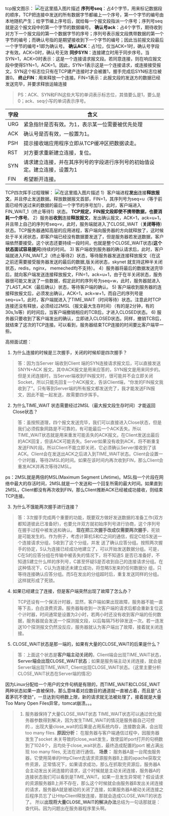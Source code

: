 ﻿tcp报文图示：
![在这里插入图片描述](https://img-blog.csdnimg.cn/20210401205322358.png?x-oss-process=image/watermark,type_ZmFuZ3poZW5naGVpdGk,shadow_10,text_aHR0cHM6Ly9ibG9nLmNzZG4ubmV0L3FxXzM5NDg2MDI3,size_16,color_FFFFFF,t_70)
 **序列号seq**：占4个字节，用来标记数据段的顺序，TCP把连接中发送的所有数据字节都编上一个序号，第一个字节的编号由本地随机产生；给字节编上序号后，就给每一个报文段指派一个序号；序列号seq就是这个报文段中的第一个字节的数据编号。
**确认号ack**：占4个字节，期待收到对方下一个报文段的第一个数据字节的序号；序列号表示报文段携带数据的第一个字节的编号；而确认号指的是期望接收到下一个字节的编号；因此当前报文段最后一个字节的编号+1即为确认号。
**确认ACK**：占1位，仅当ACK=1时，确认号字段才有效。ACK=0时，确认号无效
**同步SYN**：连接建立时用于同步序号。当SYN=1，ACK=0时表示：这是一个连接请求报文段。若同意连接，则在响应报文段中使得SYN=1，ACK=1。因此，SYN=1表示这是一个连接请求，或连接接受报文。SYN这个标志位只有在TCP建产连接时才会被置1，握手完成后SYN标志位被置0。
**终止FIN**：用来释放一个连接。FIN=1表示：此报文段的发送方的数据已经发送完毕，并要求释放运输连接
>PS：ACK、SYN和FIN这些大写的单词表示标志位，其值要么是1，要么是0；ack、seq小写的单词表示序号。

| 字段 |	含义 |
| --- | ---|
| URG |	紧急指针是否有效。为1，表示某一位需要被优先处理
|ACK|	确认号是否有效，一般置为1。
PSH	|提示接收端应用程序立即从TCP缓冲区把数据读走。
RST|	对方要求重新建立连接，复位。
SYN	|请求建立连接，并在其序列号的字段进行序列号的初始值设定。建立连接，设置为1
FIN |   	希望断开连接。




TCP四次挥手过程理解：
![在这里插入图片描述](https://img-blog.csdnimg.cn/20210401164438402.png?x-oss-process=image,type_ZmFuZ3poZW5naGVpdGk,shadow_10,text_aHR0cHM6Ly9ibG9nLmNzZG4ubmV0L3FxXzM5NDg2MDI3,size_16,color_FFFFFF,t_70)
1）客户端进程**发出**连接**释放报文**，并且停止发送数据。释放数据报文首部，FIN=1，其序列号为seq=u（等于前面已经传送过来的数据的最后一个字节的序号加1），此时，客户端进入FIN_WAIT_1（终止等待1）状态。 **TCP规定，FIN报文段即使不携带数据，也要消耗一个序号**。
2）服务器**收到**连接**释放报文**，发出确认报文，ACK=1，ack=u+1，并且带上自己的序列号seq=v，此时，服务端就进入了CLOSE_WAIT（**关闭等待**）状态。TCP服务器通知高层的应用进程，客户端向服务器的方向就释放了，这时候处于半关闭状态，即客户端已经没有数据要发送了，但是服务器若发送数据，客户端依然要接受。这个状态还要持续一段时间，也就是整个CLOSE_WAIT状态(**这个状态面试容易提问**)持续的时间。
3) 客户端收到服务器的确认请求后，此时，客户端就进入FIN_WAIT_2（终止等待2）状态，等待服务器发送连接释放报文（在这之前还需要接受服务器发送的最后的数据,版关闭状态，skynet 就支持这种半关闭状态，redis，nginx， memeched均不支持）。
4）服务器将最后的数据发送完毕后，就向客户端发送连接释放报文，FIN=1，ack=u+1，由于在半关闭状态，服务器很可能又发送了一些数据，假定此时的序列号为seq=w，此时，服务器就进入了LAST_ACK（最后确认）状态，等待客户端的确认。
5) 客户端收到服务器的连接释放报文后，必须发出确认，ACK=1，ack=w+1，而自己的序列号是seq=u+1，此时，客户端就进入了TIME_WAIT（时间等待）状态。注意此时TCP连接还没有释放，必须经过2MSL（报文最大生存时间）（有的是2分钟，有的30s,1s等）的时间后，当客户端撤销相应的TCB后，才进入CLOSED状态。
6) 服务器只要收到了客户端发出的确认，立即进入CLOSED状态。同样，撤销TCB后，就结束了这次的TCP连接。可以看到，服务器结束TCP连接的时间要比客户端早一些。

高频面试题：
1. 为什么连接的时候是三次握手，关闭的时候却是四次握手？

>答：因为当Server 端收到Client 端的SYN连接请求报文后，可以直接发送SNYN+ACK
>报文。其中ACK报文是用来应答的，SYN报文是用来同步的。但是关闭连接时，当Server端收到FIN报文时，很可能并不会立即关闭Socket，所以只能先回复一个ACK报文，告诉Client端，“你发的FIN报文我收到了”。只有等到Server端的所有报文都发送完了，我才能发送FIN报文，因此不能一起发送，故需要四步挥手。

2. 为什么TIME_WAIT 状态需要经过2MSL（最大报文段生存时间）才能返回Close状态？
> 答：虽按照道理，四个报文发送完毕，我们可以直接进入Close状态，但是我们必须假象网路是不可靠的，有可能最后一个ACK丢失。所以TIME_WAIT状态就是用来重发可能丢失的ACK报文。在Client发送出最后的ACK回复，但该ACK可能丢失。Server如果没有收到ACK，将不断重复发送FIN片段。所以Client不能立即关闭，它必须确认Server接收到了该ACK。Client会在发送出ACK之后进入到TIME_WAIT状态。Client会设置一个计时器，等待2MSL的时间。如果在该时间内再次收到FIN，那么Client会重发ACK并再次等待2MSL。

ps：2MSL就是两倍的MSL(Maximum Segment Lifetime)。MSL指一个片段在网络中最大的存活时间，2MSL就是一个发送和一个回复所需的最大时间。如果直到2MSL，Client都没有再次收到FIN，那么Client推断ACK已经被成功接收，则结束TCP连接。

3. 为什么不饿能两次握手进行连接？
>答：3次握手完成两个重要的功能，既要双方做好发送数据的准备工作(双方都知道彼此已准备好)，也要允许双方就初始序列号进行协商，这个序列号在握手过程中被发送和确认。
**现在把三次握手改成仅需要两次握手**，死锁是可能发生的。作为例子，考虑计算机S和C之间的通信，假定C给S发送一个连接请求分组，S收到了这个分组，并发 送了确认应答分组。按照两次握手的协定，S认为连接已经成功地建立了，可以开始发送数据分组。可是，C在S的应答分组在传输中被丢失的情况下，将不知道S 是否已准备好，不知道S建立什么样的序列号，C甚至怀疑S是否收到自己的连接请求分组。在这种情况下，C认为连接还未建立成功，将忽略S发来的任何数据分 组，只等待连接确认应答分组。而S在发出的分组超时后，重复发送同样的分组。这样就形成了死锁。

4. 如果已经建立了连接，但是客户端突然出现了故障了怎么办？
> TCP还设有一个保活计时器，显然，客户端如果出现故障，服务器不能一直等下去，白白浪费资源。服务器每收到一次客户端的请求后都会重新复位这个计时器，时间通常是设置为2小时，若两小时还没有收到客户端的任何数据，服务器就会发送一个探测报文段，以后每隔75秒钟发送一次。若一连发送10个探测报文仍然没反应，服务器就认为客户端出了故障，接着就关闭连接。

5. CLOSE_WAIT状态是那一端的，如果有大量的CLOSE_WAIT的后果是什么？

>答：上面这个状态是**客户端主动关闭的**，Client端会出现TIME_WAIT状态，**Server端会出现CLOSE_WAIT状态**；如果是服务端主动关闭连接，就会是Server端出现TIME_WAIT, Client出现CLOSE_WAIT状态。（这里主要分析CLOSE_WAIT状态在Server端的情况）

因为Linux分配给一个用户的文件句柄是有限的，而TIME_WAIT和CLOSE_WAIT两种状态如果一直被保持，那么意味着对应数目的通道就一直被占着，而且是“占着茅坑不使劲”，一旦达到句柄数上限，新的请求就无法被处理了，接着就是大量Too Many Open Files异常，tomcat崩溃。。。

> 1. 服务器保持了大量CLOSE_WAIT状态
> TIME_WAIT状态可以通过优化服务器参数得到解决，因为发生TIME_WAIT的情况是服务器自己可控的.，出现大量close_wait的后果是占用系统内存，连接数会满，会出现too many files. 
> **原因分析：** 在服务器与客户端通信过程中，因服务器发生了socket 未关导致的close_wait发生，致使监听port打开的句柄数到了1024个，且均处于close_wait状态，最终造成配置的port 被占满出现 too many files, 无法在进行通信。
>**场景：** 服务器A是一台爬虫服务器，它使用简单的HttpClient去请求资源服务器B上面的apache获取文件资源，正常情况下，如果请求成功，那么在抓取完资源后，服务器A会主动发出关闭连接的请求，这个时候就是主动关闭连接，服务器A的连接状态我们可以看到是TIME_WAIT。如果一旦发生异常呢？假设请求的资源服务器B上并不存在，那么这个时候就会由服务器B发出关闭连接的请求，服务器A就是被动的关闭了连接，如果服务器A被动关闭连接之后程序员忘了让HttpClient释放连接，那就会造成CLOSE_WAIT的状态了。
> 所以**出现将大量CLOSE_WAIT的解决办法**总结为一句话那就是：查代码。因为问题出在服务器程序里头啊。
